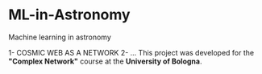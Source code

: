 # ML-in-Astronomy
Machine learning in astronomy 

1- COSMIC WEB AS A NETWORK 
2- ... 
This project was developed for the **"Complex Network"** course at the **University of Bologna**.  
